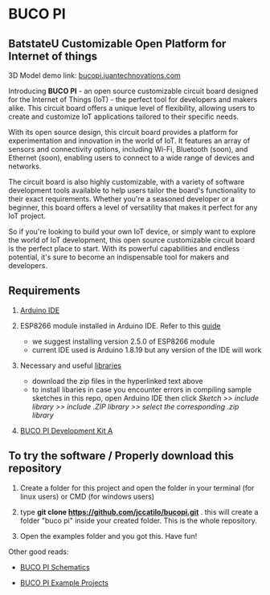 # BUCO PI

## BatstateU Customizable Open Platform for Internet of things

3D Model demo link: [bucopi.juantechnovations.com](https://bucopi.juantechnovations.com)

Introducing **BUCO PI** -  an open source customizable circuit board designed for the Internet of Things (IoT) - the perfect tool for developers and makers alike. This circuit board offers a unique level of flexibility, allowing users to create and customize IoT applications tailored to their specific needs.

With its open source design, this circuit board provides a platform for experimentation and innovation in the world of IoT. It features an array of sensors and connectivity options, including Wi-Fi, Bluetooth (soon), and Ethernet (soon), enabling users to connect to a wide range of devices and networks.

The circuit board is also highly customizable, with a variety of software development tools available to help users tailor the board's functionality to their exact requirements. Whether you're a seasoned developer or a beginner, this board offers a level of versatility that makes it perfect for any IoT project.

So if you're looking to build your own IoT device, or simply want to explore the world of IoT development, this open source customizable circuit board is the perfect place to start. With its powerful capabilities and endless potential, it's sure to become an indispensable tool for makers and developers.

## Requirements

1. [Arduino IDE](https://www.arduino.cc/en/software)

2. ESP8266 module installed in Arduino IDE. Refer to this [guide](https://randomnerdtutorials.com/how-to-install-esp8266-board-arduino-ide/) 
    - we suggest installing version 2.5.0 of ESP8266 module
    - current IDE used is Arduino 1.8.19 but any version of the IDE will work

3. Necessary and useful [libraries](https://github.com/jccatilo/bucopi/tree/main/3_libraries)
    - download the zip files in the hyperlinked text above
    - to install libaries in case you encounter errors in compiling sample sketches in this repo, open Arduino IDE then click *Sketch >> include library >> include .ZIP library >> select the corresponding .zip library*

4. [BUCO PI Development Kit A](https://bucopi.juantechnovations.com/buy)

## To try the software / Properly download this repository

1. Create a folder for this project and open the folder in your terminal (for linux users) or CMD (for windows users)

2. type **git clone https://github.com/jccatilo/bucopi.git** . this will create a folder "buco pi" inside your created folder. This is the whole repository.

3. Open the examples folder and you got this. Have fun!

Other good reads:

- [BUCO PI Schematics](https://github.com/jccatilo/bucopi/tree/main/1_schematics)

- [BUCO PI Example Projects](https://github.com/jccatilo/bucopi/tree/main/2_examples)